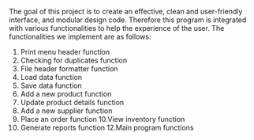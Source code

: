 The goal of this project is to create an effective, clean and user-friendly interface, and
modular design code. Therefore this program is integrated with various functionalities to
help the experience of the user. The functionalities we implement are as follows:
1. Print menu header function
2. Checking for duplicates function
3. File header formatter function
4. Load data function
5. Save data function
6. Add a new product function
7. Update product details function
8. Add a new supplier function
9. Place an order function
10.View inventory function
11. Generate reports function
12.Main program functions
